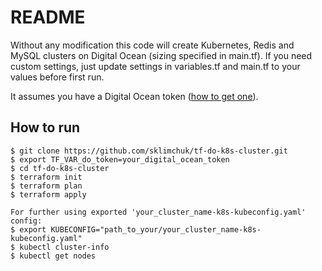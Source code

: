 # README

Without any modification this code will create Kubernetes, Redis and MySQL clusters on Digital Ocean (sizing specified in main.tf).
If you need custom settings, just update settings in variables.tf and main.tf to your values before first run.

It assumes you have a Digital Ocean token ([how to get one](https://www.digitalocean.com/docs/api/create-personal-access-token/)).

## How to run

```
$ git clone https://github.com/sklimchuk/tf-do-k8s-cluster.git
$ export TF_VAR_do_token=your_digital_ocean_token
$ cd tf-do-k8s-cluster
$ terraform init
$ terraform plan
$ terraform apply

For further using exported 'your_cluster_name-k8s-kubeconfig.yaml' config:
$ export KUBECONFIG="path_to_your/your_cluster_name-k8s-kubeconfig.yaml"
$ kubectl cluster-info
$ kubectl get nodes
```
